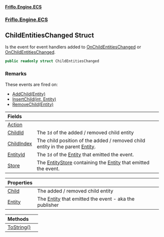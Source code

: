#### [Friflo.Engine.ECS](index.md 'index')
### [Friflo.Engine.ECS](Friflo.Engine.ECS.md 'Friflo.Engine.ECS')

## ChildEntitiesChanged Struct

Is the event for event handlers added to [OnChildEntitiesChanged](Entity.OnChildEntitiesChanged.md 'Friflo.Engine.ECS.Entity.OnChildEntitiesChanged') or [OnChildEntitiesChanged](EntityStore.OnChildEntitiesChanged.md 'Friflo.Engine.ECS.EntityStore.OnChildEntitiesChanged').

```csharp
public readonly struct ChildEntitiesChanged
```

### Remarks
These events are fired on:
- [AddChild(Entity)](Entity.AddChild(Entity).md 'Friflo.Engine.ECS.Entity.AddChild(Friflo.Engine.ECS.Entity)')
- [InsertChild(int, Entity)](Entity.InsertChild(int,Entity).md 'Friflo.Engine.ECS.Entity.InsertChild(int, Friflo.Engine.ECS.Entity)')
- [RemoveChild(Entity)](Entity.RemoveChild(Entity).md 'Friflo.Engine.ECS.Entity.RemoveChild(Friflo.Engine.ECS.Entity)')

| Fields | |
| :--- | :--- |
| [Action](ChildEntitiesChanged.Action.md 'Friflo.Engine.ECS.ChildEntitiesChanged.Action') | |
| [ChildId](ChildEntitiesChanged.ChildId.md 'Friflo.Engine.ECS.ChildEntitiesChanged.ChildId') | The `Id` of the added / removed child entity |
| [ChildIndex](ChildEntitiesChanged.ChildIndex.md 'Friflo.Engine.ECS.ChildEntitiesChanged.ChildIndex') | The child position of the added / removed child entity in the parent [Entity](ChildEntitiesChanged.Entity.md 'Friflo.Engine.ECS.ChildEntitiesChanged.Entity'). |
| [EntityId](ChildEntitiesChanged.EntityId.md 'Friflo.Engine.ECS.ChildEntitiesChanged.EntityId') | The `Id` of the [Entity](ChildEntitiesChanged.Entity.md 'Friflo.Engine.ECS.ChildEntitiesChanged.Entity') that emitted the event. |
| [Store](ChildEntitiesChanged.Store.md 'Friflo.Engine.ECS.ChildEntitiesChanged.Store') | The [EntityStore](EntityStore.md 'Friflo.Engine.ECS.EntityStore') containing the [Entity](ChildEntitiesChanged.Entity.md 'Friflo.Engine.ECS.ChildEntitiesChanged.Entity') that emitted the event. |

| Properties | |
| :--- | :--- |
| [Child](ChildEntitiesChanged.Child.md 'Friflo.Engine.ECS.ChildEntitiesChanged.Child') | The added / removed child entity |
| [Entity](ChildEntitiesChanged.Entity.md 'Friflo.Engine.ECS.ChildEntitiesChanged.Entity') | The [Entity](ChildEntitiesChanged.Entity.md 'Friflo.Engine.ECS.ChildEntitiesChanged.Entity') that emitted the event - aka the publisher |

| Methods | |
| :--- | :--- |
| [ToString()](ChildEntitiesChanged.ToString().md 'Friflo.Engine.ECS.ChildEntitiesChanged.ToString()') | |
